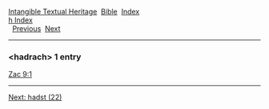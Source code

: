 [Intangible Textual Heritage](../../index)  [Bible](../index) 
[Index](index)   
[h Index](_h_)  
  [Previous](c05024)  [Next](c05026) 

------------------------------------------------------------------------

### &lt;hadrach&gt; 1 entry

[Zac 9:1](../kjv/zac009.htm#001)  

------------------------------------------------------------------------

[Next: hadst (22)](c05026)
